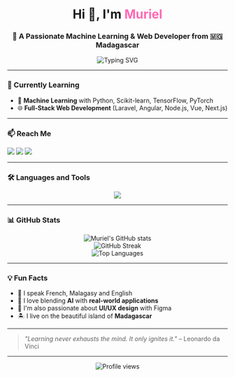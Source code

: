 <!-- README.md -->

<h1 align="center">Hi 👋, I'm <span style="color:#FF69B4;">Muriel</span></h1>
<h3 align="center">🚀 A Passionate Machine Learning & Web Developer from 🇲🇬 Madagascar</h3>

<p align="center">
  <img src="https://readme-typing-svg.demolab.com?font=Fira+Code&weight=500&size=22&pause=1000&color=00F7FF&center=true&vCenter=true&width=435&lines=Machine+Learning+Enthusiast;Full-Stack+Web+Developer;Lifelong+Learner+%F0%9F%93%9A;Open+Source+Contributor+%F0%9F%94%A5" alt="Typing SVG" />
</p>

---

### 🚧 Currently Learning
- 🤖 **Machine Learning** with Python, Scikit-learn, TensorFlow, PyTorch  
- 🌐 **Full-Stack Web Development** (Laravel, Angular, Node.js, Vue, Next.js)

---

### 📫 Reach Me
<p align="left">
  <a href="mailto:andriamifidisoaeliseemuriel@gmail.com"><img src="https://img.shields.io/badge/Gmail-D14836?style=for-the-badge&logo=gmail&logoColor=white"/></a>
  <a href="https://linkedin.com/in/elisé-muriel-andriamifidisoa" target="_blank"><img src="https://img.shields.io/badge/LinkedIn-0077B5?style=for-the-badge&logo=linkedin&logoColor=white"/></a>
  <a href="https://kaggle.com/elismuriel" target="_blank"><img src="https://img.shields.io/badge/Kaggle-20BEFF?style=for-the-badge&logo=kaggle&logoColor=white"/></a>
</p>

---

### 🛠️ Languages and Tools
<p align="center">
  <img src="https://skillicons.dev/icons?i=python,typescript,javascript,php,java,csharp,html,css,flutter,dart,nodejs,angular,vue,nextjs,nuxtjs,react,laravel,symfony,flask,spring,postgres,mysql,opencv,tensorflow,pytorch,sklearn,seaborn,pandas,postman,figma,electron,androidstudio" />
</p>

---

### 📊 GitHub Stats

<p align="center">
  <img src="https://github-readme-stats.vercel.app/api?username=MurielAndriamifidisoal&show_icons=true&theme=radical" alt="Muriel's GitHub stats"/>
  <br />
  <img src="https://github-readme-streak-stats.herokuapp.com/?user=MurielAndriamifidisoa&theme=radical" alt="GitHub Streak" />
  <br />
  <img src="https://github-readme-stats.vercel.app/api/top-langs/?username=MurielAndriamifidisoa&layout=compact&theme=radical" alt="Top Languages"/>
</p>

---

### 💡 Fun Facts
- 💬 I speak French, Malagasy and English  
- 🧠 I love blending **AI** with **real-world applications**
- 🎨 I'm also passionate about **UI/UX design** with Figma
- 🏝 I live on the beautiful island of **Madagascar**

---

> *"Learning never exhausts the mind. It only ignites it."* – Leonardo da Vinci

---

<p align="center">
  <img src="https://komarev.com/ghpvc/?username=elismuriel&label=Profile%20views&color=0e75b6&style=flat" alt="Profile views" />
</p>
